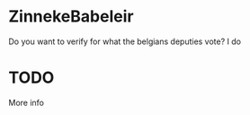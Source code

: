 # ZinnekeBabeleir
Do you want to verify for what the belgians deputies vote? I do

# TODO
More info
